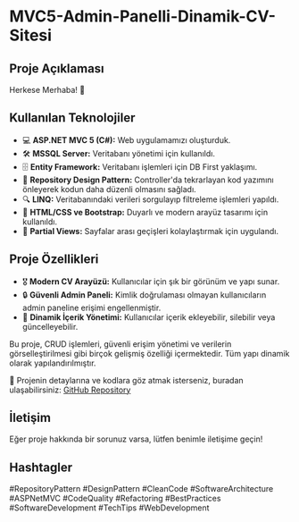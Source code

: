 # MVC5-Admin-Panelli-Dinamik-CV-Sitesi

## Proje Açıklaması
Herkese Merhaba! 👋

## Kullanılan Teknolojiler
- 💻 **ASP.NET MVC 5 (C#):** Web uygulamamızı oluşturduk.
- 🛠️ **MSSQL Server:** Veritabanı yönetimi için kullanıldı.
- 🗄️ **Entity Framework:** Veritabanı işlemleri için DB First yaklaşımı.
- 🔄 **Repository Design Pattern:** Controller'da tekrarlayan kod yazımını önleyerek kodun daha düzenli olmasını sağladı.
- 🔍 **LINQ:** Veritabanındaki verileri sorgulayıp filtreleme işlemleri yapıldı.
- 🎨 **HTML/CSS ve Bootstrap:** Duyarlı ve modern arayüz tasarımı için kullanıldı.
- 📄 **Partial Views:** Sayfalar arası geçişleri kolaylaştırmak için uygulandı.

## Proje Özellikleri
- 🎖 **Modern CV Arayüzü:** Kullanıcılar için şık bir görünüm ve yapı sunar.
- 🔒 **Güvenli Admin Paneli:** Kimlik doğrulaması olmayan kullanıcıların admin paneline erişimi engellenmiştir.
- 📝 **Dinamik İçerik Yönetimi:** Kullanıcılar içerik ekleyebilir, silebilir veya güncelleyebilir.

Bu proje, CRUD işlemleri, güvenli erişim yönetimi ve verilerin görselleştirilmesi gibi birçok gelişmiş özelliği içermektedir. Tüm yapı dinamik olarak yapılandırılmıştır.

🔗 Projenin detaylarına ve kodlara göz atmak isterseniz, buradan ulaşabilirsiniz: [GitHub Repository](https://github.com/neslihanssahin/MVC5-Admin-Panelli-Dinamik-CV-Sitesi)

## İletişim
Eğer proje hakkında bir sorunuz varsa, lütfen benimle iletişime geçin!

## Hashtagler
#RepositoryPattern #DesignPattern #CleanCode #SoftwareArchitecture #ASPNetMVC #CodeQuality #Refactoring #BestPractices #SoftwareDevelopment #TechTips #WebDevelopment
